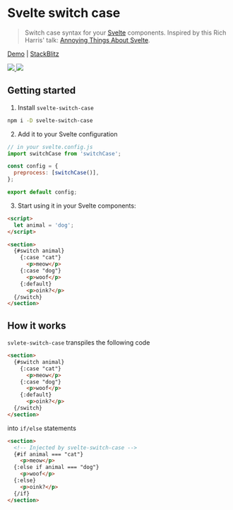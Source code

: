 # Svelte switch case

> Switch case syntax for your [Svelte](https://svelte.dev/) components. Inspired by this Rich Harris' talk: [Annoying Things About Svelte](https://youtu.be/dB_YjuAMH3o).

[Demo](https://svelte-switch-case.netlify.app/) | [StackBlitz](https://stackblitz.com/edit/svelte-switch-case?file=src/routes/index.svelte)

<p>
  <a href="https://github.com/l-portet/svelte-switch-case/blob/master/LICENSE.md">
    <img src="https://badgen.net/github/license/l-portet/svelte-switch-case?color=orange"/>
  </a>
  <a href="https://npmjs.com/package/svelte-switch-case">
    <img src="https://badgen.net/npm/v/svelte-switch-case"/>
  </a>
</p>

## Getting started

1. Install `svelte-switch-case`

```bash
npm i -D svelte-switch-case
```

2. Add it to your Svelte configuration

```javascript
// in your svelte.config.js
import switchCase from 'switchCase';

const config = {
  preprocess: [switchCase()],
};

export default config;
```

3. Start using it in your Svelte components:

```html
<script>
  let animal = 'dog';
</script>

<section>
  {#switch animal}
    {:case "cat"}
      <p>meow</p>
    {:case "dog"}
      <p>woof</p>
    {:default}
      <p>oink?</p>
  {/switch}
</section>
```

## How it works

`svlete-switch-case` transpiles the following code

```html
<section>
  {#switch animal}
    {:case "cat"}
      <p>meow</p>
    {:case "dog"}
      <p>woof</p>
    {:default}
      <p>oink?</p>
  {/switch}
</section>
```

into `if/else` statements

```html
<section>
  <!-- Injected by svelte-switch-case -->
  {#if animal === "cat"}
    <p>meow</p>
  {:else if animal === "dog"}
    <p>woof</p>
  {:else}
    <p>oink?</p>
  {/if}
</section>
```
